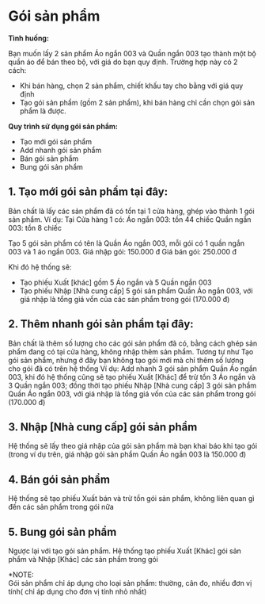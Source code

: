 # Gói sản phẩm
**Tình huống:**

Bạn muốn lấy 2 sản phẩm Áo ngắn 003 và Quần ngắn 003 tạo thành một bộ quần áo để bán theo bộ, với giá do bạn quy định. Trường hợp này có 2 cách:
-  Khi bán hàng, chọn 2 sản phẩm, chiết khấu tay cho bằng với giá quy định
- Tạo gói sản phẩm (gồm 2 sản phẩm), khi bán hàng chỉ cần chọn gói sản phẩm là được.

**Quy trình sử dụng gói sản phẩm:**
* Tạo mới gói sản phẩm
* Add nhanh gói sản phẩm
* Bán gói sản phẩm
* Bung gói sản phẩm
## 1. Tạo mới gói sản phẩm tại đây:
Bản chất là lấy các sản phẩm đã có tồn tại 1 cửa hàng, ghép vào thành 1 gói sản phẩm.
Ví dụ: Tại Cửa hàng 1 có:
Áo ngắn 003: tồn 44 chiếc
Quần ngắn 003: tồn 8 chiếc

Tạo 5 gói sản phẩm có tên là Quần Áo ngắn 003, mỗi gói có 1 quần ngắn 003 và 1 áo ngắn 003.
Giá nhập gói: 150.000 đ
Giá bán gói: 250.000 đ

Khi đó hệ thống sẽ:
- Tạo phiếu Xuất [khác] gồm 5 Áo ngắn và 5 Quần ngắn 003
- Tạo phiếu Nhập [Nhà cung cấp] 5 gói sản phẩm Quần Áo ngắn 003, với giá nhập là tổng giá vốn của các sản phẩm trong gói (170.000 đ)

## 2. Thêm nhanh gói sản phẩm tại đây:
Bản chất là thêm số lượng cho các gói sản phẩm đã có, bằng cách ghép sản phẩm đang có tại cửa hàng, không nhập thêm sản phẩm.
Tương tự như Tạo gói sản phẩm, nhưng ở đây bạn không tạo gói mới mà chỉ thêm số lượng cho gói đã có trên hệ thống
Ví dụ: Add nhanh 3 gói sản phẩm Quần Áo ngắn 003, khi đó hệ thống cũng sẽ tạo phiếu Xuất [Khác] để trừ tồn 3 Áo ngắn và 3 Quần ngắn 003; đồng thời tạo phiếu Nhập [Nhà cung cấp] 3 gói sản phẩm Quần Áo ngắn 003, với giá nhập là tổng giá vốn của các sản phẩm trong gói (170.000 đ)

## 3. Nhập [Nhà cung cấp] gói sản phẩm
Hệ thống sẽ lấy theo giá nhập của gói sản phẩm mà bạn khai báo khi tạo gói (trong ví dụ trên, giá nhập gói sản phẩm Quần Áo ngắn 003 là 150.000 đ)

## 4. Bán gói sản phẩm
Hệ thống sẽ tạo phiếu Xuất bán và trừ tồn gói sản phẩm, không liên quan gì đến các sản phẩm trong gói nữa

## 5. Bung gói sản phẩm
Ngược lại với tạo gói sản phẩm. Hệ thống tạo phiếu Xuất [Khác] gói sản phẩm và Nhập [Khác] các sản phẩm trong gói

*NOTE:  
Gói sản phẩm chỉ áp dụng cho loại sản phẩm: thường, cân đo, nhiều đơn vị tính( chỉ áp dụng cho đơn vị tính nhỏ nhất)
